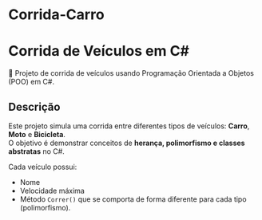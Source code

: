 # Corrida-Carro
# Corrida de Veículos em C#

🚦 Projeto de corrida de veículos usando Programação Orientada a Objetos (POO) em C#.

## Descrição

Este projeto simula uma corrida entre diferentes tipos de veículos: **Carro**, **Moto** e **Bicicleta**.  
O objetivo é demonstrar conceitos de **herança, polimorfismo e classes abstratas** no C#.

Cada veículo possui:
- Nome
- Velocidade máxima
- Método `Correr()` que se comporta de forma diferente para cada tipo (polimorfismo).



